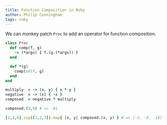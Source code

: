 ```yaml
---
title: Function Composition in Ruby
author: Philip Cunningham
tags: ruby
---
```


We can monkey patch `Proc` to add an operator for function composition.

```ruby
class Proc
  def comp(f, g)
    -> (*args) { f.(g.(*args)) }
  end

  def *(g)
    comp(self, g)
  end
end

multiply  = -> (x, y) { x * y }
negative  = -> (x) { -x }
composed  = negative * multiply

composed.(9,9) # => -81

[2,4,6].zip([1,2,3]).map{ |x, y| composed.(x, y) } # => [-2, -8, -18]
```
